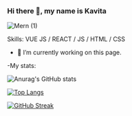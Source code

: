 
### Hi there 👋, my name is Kavita

![Mern (1)](https://user-images.githubusercontent.com/112702345/210632437-326e037d-9a75-46ed-8ade-6d49a76e2149.png)



Skills: VUE JS / REACT / JS / HTML / CSS

- 🔭 I’m currently working on this page.

-My stats:

![Anurag's GitHub stats](https://github-readme-stats.vercel.app/api?username=kavita13feb&show_icons=true&theme=radical)




[![Top Langs](https://github-readme-stats.vercel.app/api/top-langs/?username=kavita13feb&layout=compact)](https://github.com/anuraghazra/github-readme-stats)

[![GitHub Streak](https://streak-stats.demolab.com/?user=kavita13feb)](https://git.io/streak-stats)
